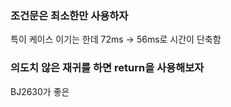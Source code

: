 ### 조건문은 최소한만 사용하자
특이 케이스 이기는 한데 72ms -> 56ms로 시간이 단축함
  
### 의도치 않은 재귀를 하면 return을 사용해보자  
BJ2630가 좋은 
